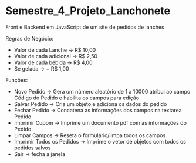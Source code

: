 # Semestre_4_Projeto_Lanchonete
Front e Backend em JavaScript de um site de pedidos de lanches

Regras de Negócio:

- Valor de cada Lanche → R$ 10,00
- Valor de cada adicional → R$ 2,50
- Valor de cada bebida → R$ 4,00
- Se gelada →  + R$ 1,00

Funções:

- Novo Pedido → Gera um número aleatório de 1 a 10000 atribui ao campo Código do Pedido e habilita os campos para edição
- Salvar Pedido → Cria um objeto e adiciona os dados do pedido
- Fechar Pedido → Concatena as informações dos campos na textarea Pedido
- Imprimir Cupom → Imprime um documento pdf com as informações do Pedido
- Limpar Campos → Reseta o formulário/limpa todos os campos
- Imprimir Todos os Pedidos → Imprime o vetor de objetos com todos os pedidos salvos
- Sair → fecha a janela
